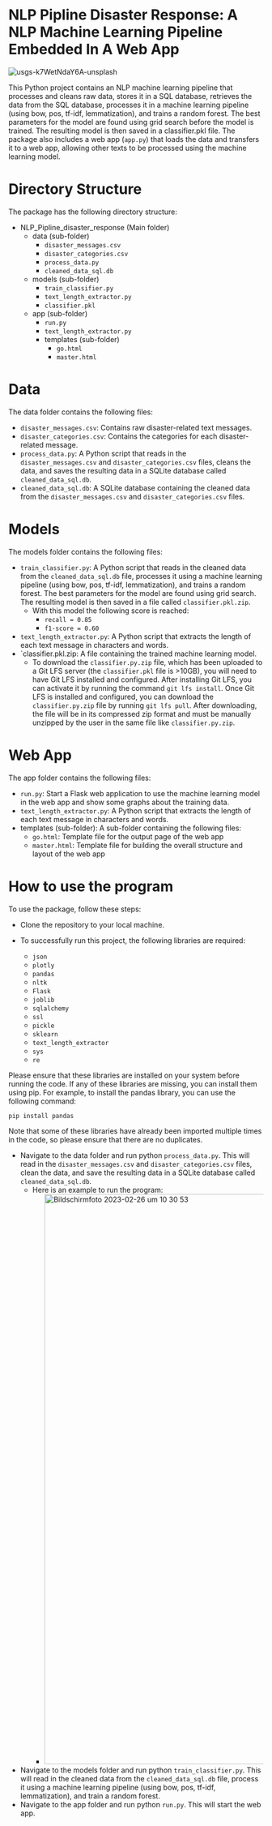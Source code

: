 # NLP Pipline Disaster Response: A NLP Machine Learning Pipeline Embedded In A Web App
![usgs-k7WetNdaY6A-unsplash](https://user-images.githubusercontent.com/119667336/221402218-b0df9bfe-09a0-4a60-a681-5a239ed89e5c.jpg)


This Python project contains an NLP machine learning pipeline that processes and cleans raw data, stores it in a SQL database, retrieves the data from the SQL database, processes it in a machine learning pipeline (using bow, pos, tf-idf, lemmatization), and trains a random forest. The best parameters for the model are found using grid search before the model is trained. The resulting model is then saved in a classifier.pkl file. The package also includes a web app (`app.py`) that loads the data and transfers it to a web app, allowing other texts to be processed using the machine learning model.

# Directory Structure

The package has the following directory structure:

- NLP_Pipline_disaster_response (Main folder)
  - data (sub-folder)
    - `disaster_messages.csv`
    - `disaster_categories.csv`
    - `process_data.py`
    - `cleaned_data_sql.db`
  - models (sub-folder)
    - `train_classifier.py`
    - `text_length_extractor.py`
    - `classifier.pkl`
  - app (sub-folder)
    - `run.py`
    - `text_length_extractor.py`
    - templates (sub-folder)
      - `go.html`
      - `master.html`

# Data

The data folder contains the following files:

- `disaster_messages.csv`: Contains raw disaster-related text messages.
- `disaster_categories.csv`: Contains the categories for each disaster-related message.
- `process_data.py`: A Python script that reads in the `disaster_messages.csv` and `disaster_categories.csv` files, cleans the data, and saves the resulting data in a SQLite database called `cleaned_data_sql.db`.
- `cleaned_data_sql.db`: A SQLite database containing the cleaned data from the `disaster_messages.csv` and `disaster_categories.csv` files.

# Models

The models folder contains the following files:

- `train_classifier.py`: A Python script that reads in the cleaned data from the `cleaned_data_sql.db` file, processes it using a machine learning pipeline (using bow, pos, tf-idf, lemmatization), and trains a random forest. The best parameters for the model are found using grid search. The resulting model is then saved in a file called `classifier.pkl.zip`.
  - With this model the following score is reached:
    - `recall = 0.85`
    - `f1-score = 0.60`
- `text_length_extractor.py`: A Python script that extracts the length of each text message in characters and words.
- `classifier.pkl.zip: A file containing the trained machine learning model.
  - To download the `classifier.py.zip` file, which has been uploaded to a Git LFS server (the `classifier.pkl` file is >10GB), you will need to have Git LFS installed and configured. After installing Git LFS, you can activate it by running the command `git lfs install`. Once Git LFS is installed and configured, you can download the `classifier.py.zip` file by running `git lfs pull`. After downloading, the file will be in its compressed zip format and must be manually unzipped by the user in the same file like `classifier.py.zip`.

# Web App

The app folder contains the following files:

- `run.py`: Start a Flask web application to use the machine learning model in the web app and show some graphs about the training data. 
- `text_length_extractor.py`: A Python script that extracts the length of each text message in characters and words.
- templates (sub-folder): A sub-folder containing the following files:
  - `go.html`: Template file for the output page of the web app
  - `master.html`: Template file for building the overall structure and layout of the web app

# How to use the program

To use the package, follow these steps:

- Clone the repository to your local machine.
- To successfully run this project, the following libraries are required:

  - `json`
  - `plotly`
  - `pandas`
  - `nltk`
  - `Flask`
  - `joblib`
  - `sqlalchemy`
  - `ssl`
  - `pickle`
  - `sklearn`
  - `text_length_extractor`
  - `sys`
  - `re`

Please ensure that these libraries are installed on your system before running the code. If any of these libraries are missing, you can install them using pip. For example, to install the pandas library, you can use the following command:

```
pip install pandas
```

Note that some of these libraries have already been imported multiple times in the code, so please ensure that there are no duplicates.

- Navigate to the data folder and run python `process_data.py`. This will read in the `disaster_messages.csv` and `disaster_categories.csv` files, clean the data, and save the resulting data in a SQLite database called `cleaned_data_sql.db`.
  - Here is an example to run the program:
    - <img width="1125" alt="Bildschirm­foto 2023-02-26 um 10 30 53" src="https://user-images.githubusercontent.com/119667336/221402750-f46597e4-27a4-4392-9c05-551adc8513d4.png">
- Navigate to the models folder and run python `train_classifier.py`. This will read in the cleaned data from the `cleaned_data_sql.db` file, process it using a machine learning pipeline (using bow, pos, tf-idf, lemmatization), and train a random forest.
- Navigate to the app folder and run python `run.py`. This will start the web app.
